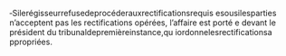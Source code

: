 ‐Silerégisseurrefusedeprocéderauxrectificationsrequis esousilesparties n’acceptent pas les rectifications opérées, l’affaire est porté e devant le président du tribunaldepremièreinstance,qu iordonnelesrectificationsa ppropriées.